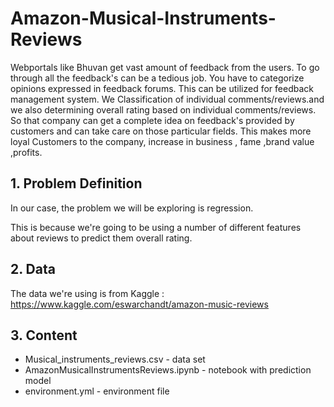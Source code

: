 # Amazon-Musical-Instruments-Reviews

Webportals like Bhuvan get vast amount of feedback from the users. To go through all the feedback's can be a tedious job. You have to categorize opinions expressed in feedback forums. This can be utilized for feedback management system. We Classification of individual comments/reviews.and we also determining overall rating based on individual comments/reviews. So that company can get a complete idea on feedback's provided by customers and can take care on those particular fields. This makes more loyal Customers to the company, increase in business , fame ,brand value ,profits.

## 1. Problem Definition
In our case, the problem we will be exploring is regression.

This is because we're going to be using a number of different features about reviews to predict them overall rating.

## 2. Data
The data we're using is from Kaggle : https://www.kaggle.com/eswarchandt/amazon-music-reviews

## 3. Content

* Musical_instruments_reviews.csv - data set
* AmazonMusicalInstrumentsReviews.ipynb - notebook with prediction model
* environment.yml - environment file

